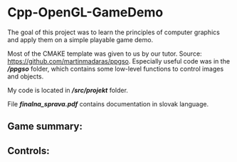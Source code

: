 # Cpp-OpenGL-GameDemo

The goal of this project was to learn the principles of computer graphics and apply them on a simple playable game demo. 

Most of the CMAKE template was given to us by our tutor. Source: https://github.com/martinmadaras/ppgso. Especially useful code was in the ***/ppgso*** folder, which contains some low-level functions to control images and objects.

My code is located in ***/src/projekt*** folder.

File ***finalna_sprava.pdf*** contains documentation in slovak language.

## Game summary:

## Controls:

